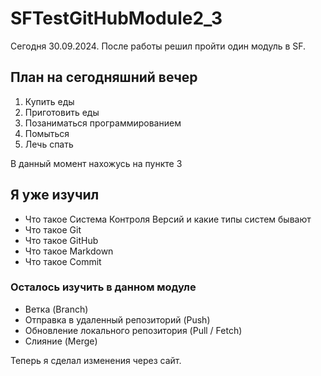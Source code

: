 # SFTestGitHubModule2_3
Сегодня 30.09.2024. После работы решил пройти один модуль в SF.

## План на сегодняшний вечер
1. Купить еды
2. Приготовить еды
3. Позаниматься программированием
4. Помыться
5. Лечь спать

В данный момент нахожусь на пункте 3

## Я уже изучил
* Что такое Система Контроля Версий и какие типы систем бывают
* Что такое Git
* Что такое GitHub
* Что такое Markdown
* Что такое Commit 

### Осталось изучить в данном модуле
* Ветка (Branch)
* Отправка в удаленный репозиторий (Push)
* Обновление локального репозитория (Pull / Fetch)
* Слияние (Merge)

Теперь я сделал изменения через сайт.
